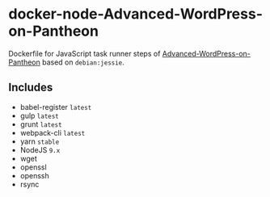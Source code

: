 # docker-node-Advanced-WordPress-on-Pantheon
Dockerfile for JavaScript task runner steps of [Advanced-WordPress-on-Pantheon](https://github.com/ataylorme/Advanced-WordPress-on-Pantheon) based on `debian:jessie`.

## Includes
* babel-register `latest`
* gulp `latest`
* grunt `latest`
* webpack-cli `latest`
* yarn `stable`
* NodeJS `9.x`
* wget
* openssl
* openssh
* rsync
